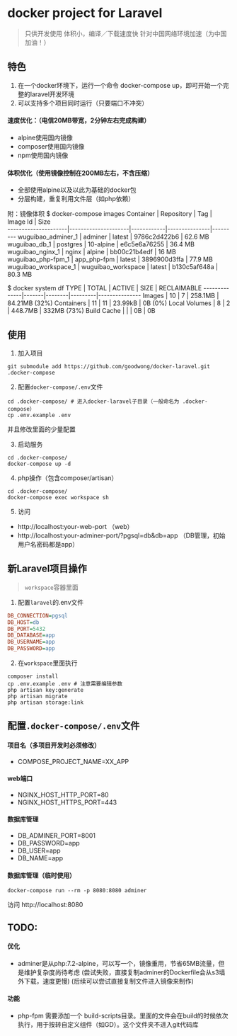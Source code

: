 

# docker project for Laravel
> 只供开发使用
> 体积小，编译／下载速度快
> 针对中国网络环境加速（为中国加油！）


## 特色
1. 在一个docker环境下，运行一个命令 docker-compose up，即可开始一个完整的laravel开发环境
2. 可以支持多个项目同时运行（只要端口不冲突）


#### 速度优化：（电信20MB带宽，2分钟左右完成构建）
- alpine使用国内镜像
- composer使用国内镜像
- npm使用国内镜像


#### 体积优化（使用镜像控制在200MB左右，不含压缩）
- 全部使用alpine以及以此为基础的docker包
- 分层构建，重复利用文件层（如php依赖）

附：镜像体积
$ docker-compose images
Container            |      Repository     |     Tag    |    Image Id   |   Size  
---------------------|---------------------|------------|---------------|---------
wuguibao_adminer_1   |  adminer            |  latest    |  9786c2d422b6 |  62.6 MB
wuguibao_db_1        |  postgres           |  10-alpine |  e6c5e6a76255 |  36.4 MB
wuguibao_nginx_1     |  nginx              |  alpine    |  bb00c21b4edf |  16 MB  
wuguibao_php-fpm_1   |  app_php-fpm        |  latest    |  3896900d3ffa |  77.9 MB
wuguibao_workspace_1 |  wuguibao_workspace |  latest    |  b130c5af648a |  80.3 MB

$ docker system df
TYPE          | TOTAL | ACTIVE | SIZE    | RECLAIMABLE
--------------|-------|--------|---------|---------------
Images        | 10    | 7      | 258.1MB | 84.21MB (32%)
Containers    | 11    | 11     | 23.99kB | 0B (0%)
Local Volumes | 8     | 2      | 448.7MB | 332MB (73%)
Build Cache   |       |        | 0B      | 0B



## 使用

1. 加入项目
```shell
git submodule add https://github.com/goodwong/docker-laravel.git .docker-compose
```

2. 配置`docker-compose/.env`文件
```shell
cd .docker-compose/ # 进入docker-laravel子目录（一般命名为 .docker-compose）
cp .env.example .env
```
并且修改里面的少量配置


3. 启动服务
```shell
cd .docker-compose/
docker-compose up -d
```


4. php操作（包含composer/artisan）
```shell
cd .docker-compose/
docker-compose exec workspace sh
```


5. 访问
- http://localhost:your-web-port （web）
- http://localhost:your-adminer-port/?pgsql=db&db=app （DB管理，初始用户名密码都是app）



## 新Laravel项目操作
> `workspace`容器里面

1. 配置`laravel`的.env文件
```ini
DB_CONNECTION=pgsql
DB_HOST=db
DB_PORT=5432
DB_DATABASE=app
DB_USERNAME=app
DB_PASSWORD=app
```

2. 在`workspace`里面执行
```shell
composer install
cp .env.example .env # 注意需要编辑参数
php artisan key:generate
php artisan migrate
php artisan storage:link
```


## 配置`.docker-compose/.env`文件

#### 项目名（多项目开发时必须修改）
- COMPOSE_PROJECT_NAME=XX_APP

#### web端口
- NGINX_HOST_HTTP_PORT=80
- NGINX_HOST_HTTPS_PORT=443


#### 数据库管理
- DB_ADMINER_PORT=8001
- DB_PASSWORD=app
- DB_USER=app
- DB_NAME=app


#### 数据库管理（临时使用）
```shell
docker-compose run --rm -p 8080:8080 adminer
```
访问 http://localhost:8080


## TODO:

#### 优化
- adminer是从php:7.2-alpine，可以写一个，镜像重用，节省65MB流量，但是维护复杂度尚待考虑
  (尝试失败，直接复制adminer的Dockerfile会从s3墙外下载，速度更慢)
  (后续可以尝试直接复制文件进入镜像来制作)

#### 功能
- php-fpm 需要添加一个 build-scripts目录。里面的文件会在build的时候依次执行，用于按转自定义组件（如GD）。这个文件夹不进入git代码库